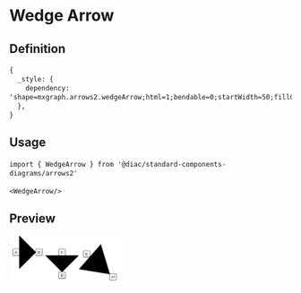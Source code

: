 # Wedge Arrow

## Definition

```
{
  _style: { 
    dependency: 'shape=mxgraph.arrows2.wedgeArrow;html=1;bendable=0;startWidth=50;fillColor=strokeColor;defaultFillColor=invert;defaultGradientColor=invert;',
  },
}
```

## Usage

```
import { WedgeArrow } from '@diac/standard-components-diagrams/arrows2'

<WedgeArrow/>
```

## Preview

<img src="./wedge-arrow.png" width="200"/>
